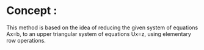 # Concept :
This method is based on the idea of reducing the given system of equations Ax=b, to an upper triangular system of equations Ux=z, using elementary row operations.
